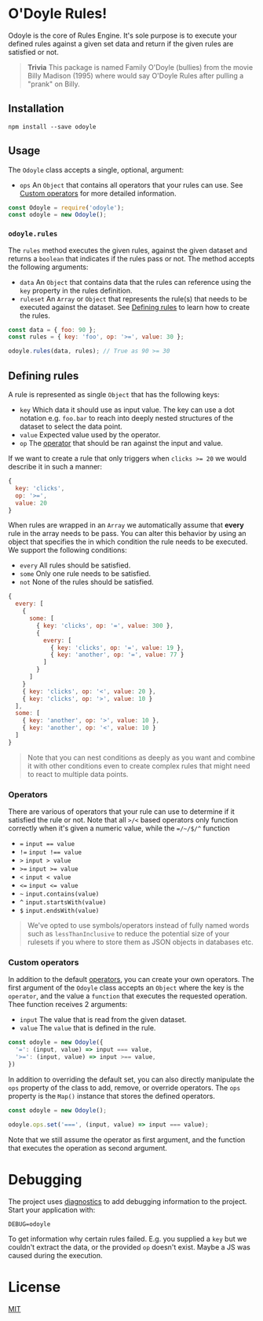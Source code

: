 # O'Doyle Rules!

Odoyle is the core of Rules Engine. It's sole purpose is to execute your
defined rules against a given set data and return if the given rules are
satisfied or not.

> **Trivia** This package is named Family O'Doyle (bullies) from the movie Billy
> Madison (1995) where would say O'Doyle Rules after pulling a "prank" on Billy.

## Installation

```
npm install --save odoyle
```

## Usage

The `Odoyle` class accepts a single, optional, argument:

- `ops` An `Object` that contains all operators that your rules can use. See
  [Custom operators](#custom-operators) for more detailed information.

```js
const Odoyle = require('odoyle');
const odoyle = new Odoyle();
```

### `odoyle.rules`

The `rules` method executes the given rules, against the given dataset and
returns a `boolean` that indicates if the rules pass or not. The method
accepts the following arguments:

- `data` An `Object` that contains data that the rules can reference using the
  `key` property in the rules definition.
- `ruleset` An `Array` or `Object` that represents the rule(s) that needs to
  be executed against the dataset. See [Defining rules](#defining-rules) to
  learn how to create the rules.

```js
const data = { foo: 90 };
const rules = { key: 'foo', op: '>=', value: 30 };

odoyle.rules(data, rules); // True as 90 >= 30
```

## Defining rules

A rule is represented as single `Object` that has the following keys:

- `key` Which data it should use as input value. The key can use a dot notation
  e.g. `foo.bar` to reach into deeply nested structures of the dataset to select
  the data point.
- `value` Expected value used by the operator.
- `op` The [operator](#operators) that should be ran against the input and value.

If we want to create a rule that only triggers when `clicks >= 20` we would
describe it in such a manner:

```js
{
  key: 'clicks',
  op: '>=',
  value: 20
}
```

When rules are wrapped in an `Array` we automatically assume that **every** rule
in the array needs to be pass. You can alter this behavior by using an object
that specifies the in which condition the rule needs to be executed. We
support the following conditions:

- `every` All rules should be satisfied.
- `some` Only one rule needs to be satisfied.
- `not` None of the rules should be satisfied.

```js
{
  every: [
    {
      some: [
        { key: 'clicks', op: '=', value: 300 },
        {
          every: [
            { key: 'clicks', op: '=', value: 19 },
            { key: 'another', op: '=', value: 77 }
          ]
        }
      ]
    }
    { key: 'clicks', op: '<', value: 20 },
    { key: 'clicks', op: '>', value: 10 }
  ],
  some: [
    { key: 'another', op: '>', value: 10 },
    { key: 'another', op: '<', value: 10 }
  ]
}
```

> Note that you can nest conditions as deeply as you want and combine it with
> other conditions even to create complex rules that might need to react to
> multiple data points.

### Operators

There are various of operators that your rule can use to determine if it
satisfied the rule or not. Note that all `>/<` based operators only function
correctly when it's given a numeric value, while the `=/~/$/^` function

- `=` `input == value`
- `!=` `input !== value`
- `>` `input > value`
- `>=` `input >= value`
- `<` `input < value`
- `<=` `input <= value`
- `~` `input.contains(value)`
- `^` `input.startsWith(value)`
- `$` `input.endsWith(value)`

> We've opted to use symbols/operators instead of fully named words such as
> `lessThanInclusive` to reduce the potential size of your rulesets if you
> where to store them as JSON objects in databases etc.

### Custom operators

In addition to the default [operators](#operators), you can create your own
operators. The first argument of the `Odoyle` class accepts an `Object`
where the key is the `operator`, and the value a `function` that executes
the requested operation. Thee function receives 2 arguments:

- `input` The value that is read from the given dataset.
- `value` The `value` that is defined in the rule.

```js
const odoyle = new Odoyle({
  '=': (input, value) => input === value,
  '>=': (input, value) => input >== value,
})
```

In addition to overriding the default set, you can also directly manipulate the
`ops` property of the class to add, remove, or override operators. The `ops`
property is the `Map()` instance that stores the defined operators.

```js
const odoyle = new Odoyle();

odoyle.ops.set('===', (input, value) => input === value);
```

Note that we still assume the operator as first argument, and the function that
executes the operation as second argument.

# Debugging

The project uses [diagnostics](https://github.com/3rd-Eden/diagnostics) to add
debugging information to the project. Start your application with:

```
DEBUG=odoyle
```

To get information why certain rules failed. E.g. you supplied a `key` but we
couldn't extract the data, or the provided `op` doesn't exist. Maybe a JS
was caused during the execution. 

# License

[MIT](./LICENSE)
